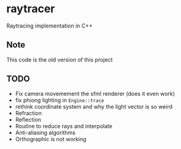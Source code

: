 # raytracer

Raytracing implementation in C++

## Note

This code is the old version of this project

## TODO

* Fix camera movemement the sfml renderer (does it even work)
* fix phiong lighting in `Engine::trace`
* rethink coordinate system and why the light vector is so weird
* Refraction
* Reflection
* Routine to reduce rays and interpolate
* Anti-aliasing algorithms
* Orthographic is not working
